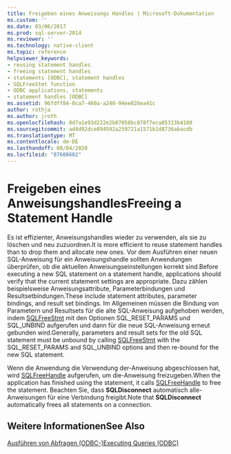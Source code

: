 ```yaml
---
title: Freigeben eines Anweisungs Handles | Microsoft-Dokumentation
ms.custom: ''
ms.date: 03/06/2017
ms.prod: sql-server-2014
ms.reviewer: ''
ms.technology: native-client
ms.topic: reference
helpviewer_keywords:
- reusing statement handles
- freeing statement handles
- statements [ODBC], statement handles
- SQLFreeStmt function
- ODBC applications, statements
- statement handles [ODBC]
ms.assetid: 96fdff84-0ca7-460a-a240-94ee826ea41c
author: rothja
ms.author: jroth
ms.openlocfilehash: 8d7a1e93d222e2b87058bc878f7eca85313b4108
ms.sourcegitcommit: ad4d92dce894592a259721a1571b1d8736abacdb
ms.translationtype: MT
ms.contentlocale: de-DE
ms.lasthandoff: 08/04/2020
ms.locfileid: "87608602"
---
```

# <a name="freeing-a-statement-handle"></a><span data-ttu-id="859a7-102">Freigeben eines Anweisungshandles</span><span class="sxs-lookup"><span data-stu-id="859a7-102">Freeing a Statement Handle</span></span>
  <span data-ttu-id="859a7-103">Es ist effizienter, Anweisungshandles wieder zu verwenden, als sie zu löschen und neu zuzuordnen.</span><span class="sxs-lookup"><span data-stu-id="859a7-103">It is more efficient to reuse statement handles than to drop them and allocate new ones.</span></span> <span data-ttu-id="859a7-104">Vor dem Ausführen einer neuen SQL-Anweisung für ein Anweisungshandle sollten Anwendungen überprüfen, ob die aktuellen Anweisungseinstellungen korrekt sind.</span><span class="sxs-lookup"><span data-stu-id="859a7-104">Before executing a new SQL statement on a statement handle, applications should verify that the current statement settings are appropriate.</span></span> <span data-ttu-id="859a7-105">Dazu zählen beispielsweise Anweisungsattribute, Parameterbindungen und Resultsetbindungen.</span><span class="sxs-lookup"><span data-stu-id="859a7-105">These include statement attributes, parameter bindings, and result set bindings.</span></span> <span data-ttu-id="859a7-106">Im Allgemeinen müssen die Bindung von Parametern und Resultsets für die alte SQL-Anweisung aufgehoben werden, indem [SQLFreeStmt](../native-client-odbc-api/sqlfreestmt.md) mit den Optionen SQL_RESET_PARAMS und SQL_UNBIND aufgerufen und dann für die neue SQL-Anweisung erneut gebunden wird.</span><span class="sxs-lookup"><span data-stu-id="859a7-106">Generally, parameters and result sets for the old SQL statement must be unbound by calling [SQLFreeStmt](../native-client-odbc-api/sqlfreestmt.md) with the SQL_RESET_PARAMS and SQL_UNBIND options and then re-bound for the new SQL statement.</span></span>  
  
 <span data-ttu-id="859a7-107">Wenn die Anwendung die Verwendung der-Anweisung abgeschlossen hat, wird [SQLFreeHandle](../native-client-odbc-api/sqlfreehandle.md) aufgerufen, um die-Anweisung freizugeben.</span><span class="sxs-lookup"><span data-stu-id="859a7-107">When the application has finished using the statement, it calls [SQLFreeHandle](../native-client-odbc-api/sqlfreehandle.md) to free the statement.</span></span> <span data-ttu-id="859a7-108">Beachten Sie, dass **SQLDisconnect** automatisch alle-Anweisungen für eine Verbindung freigibt.</span><span class="sxs-lookup"><span data-stu-id="859a7-108">Note that **SQLDisconnect** automatically frees all statements on a connection.</span></span>  
  
## <a name="see-also"></a><span data-ttu-id="859a7-109">Weitere Informationen</span><span class="sxs-lookup"><span data-stu-id="859a7-109">See Also</span></span>  
 [<span data-ttu-id="859a7-110">Ausführen von Abfragen &#40;ODBC-&#41;</span><span class="sxs-lookup"><span data-stu-id="859a7-110">Executing Queries &#40;ODBC&#41;</span></span>](executing-queries-odbc.md)  
  
  
